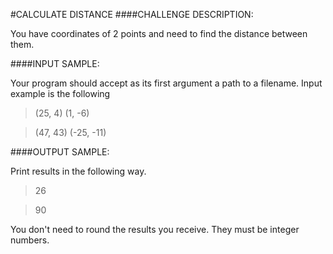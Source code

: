 #CALCULATE DISTANCE
####CHALLENGE DESCRIPTION:

You have coordinates of 2 points and need to find the distance between them.

####INPUT SAMPLE:

Your program should accept as its first argument a path to a filename. Input example is the following

>(25, 4) (1, -6)

>(47, 43) (-25, -11)

####OUTPUT SAMPLE:

Print results in the following way.

>26

>90

You don't need to round the results you receive. They must be integer numbers.